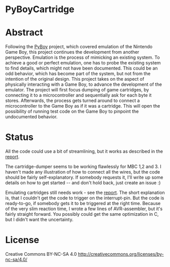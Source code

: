 # PyBoyCartridge

Abstract
========
Following the [PyBoy](https://github.com/baekalfen/pyboy) project, which covered emulation of the Nintendo Game Boy, this project continues the development from another perspective.
Emulation is the process of mimicking an existing system. To achieve a good or perfect emulation, one has to probe the existing system to find details, which might not have been documented. This could be an odd behavior, which has become part of the system, but not from the intention of the original design.
This project takes on the aspect of physically interacting with a Game Boy, to advance the development of the emulator. The project will first focus dumping of game cartridges, by connecting it to a microcontroller and sequentially ask for each byte it stores. Afterwards, the process gets turned around to connect a microcontroller to the Game Boy as if it was a cartridge. This will open the possibility of running test code on the Game Boy to pinpoint the undocumented behavior.


Status
======
All the code could use a bit of streamlining, but it works as described in the [report](https://github.com/Baekalfen/PyBoyCartridge/raw/master/Report.pdf).

The cartridge-dumper seems to be working flawlessly for MBC 1,2 and 3. I haven't made any illustration of how to connect all the wires, but the code should be fairly self-explanatory. If somebody requests it, I'll write up some details on how to get started -- and don't hold back, just create an issue :)

Emulating cartridges still needs work - see the [report](https://github.com/Baekalfen/PyBoyCartridge/raw/master/Report.pdf). The short explanation is, that I couldn't get the code to trigger on the interrupt-pin. But the code is ready-to-go, if somebody gets it to be triggered at the right time. Because of the very slim reaction time, I wrote a few lines of AVR-assembler, but it's fairly straight forward. You possibly could get the same optimization in C, but I didn't want the uncertainty.

License
=======
Creative Commons BY-NC-SA 4.0
http://creativecommons.org/licenses/by-nc-sa/4.0/

